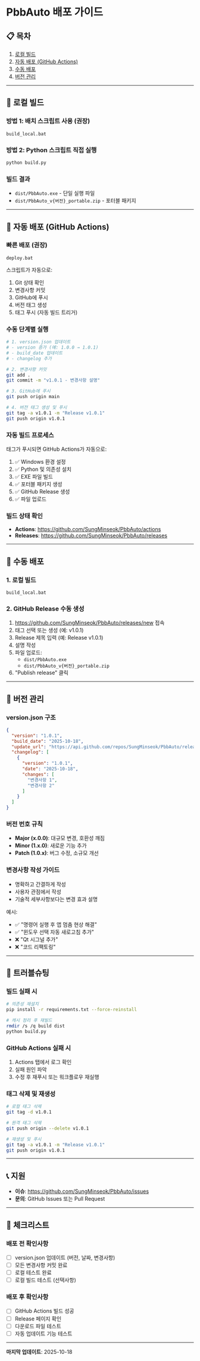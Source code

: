 # PbbAuto 배포 가이드

## 📋 목차
1. [로컬 빌드](#로컬-빌드)
2. [자동 배포 (GitHub Actions)](#자동-배포-github-actions)
3. [수동 배포](#수동-배포)
4. [버전 관리](#버전-관리)

---

## 🔨 로컬 빌드

### 방법 1: 배치 스크립트 사용 (권장)
```batch
build_local.bat
```

### 방법 2: Python 스크립트 직접 실행
```bash
python build.py
```

### 빌드 결과
- `dist/PbbAuto.exe` - 단일 실행 파일
- `dist/PbbAuto_v{버전}_portable.zip` - 포터블 패키지

---

## 🚀 자동 배포 (GitHub Actions)

### 빠른 배포 (권장)
```batch
deploy.bat
```

스크립트가 자동으로:
1. Git 상태 확인
2. 변경사항 커밋
3. GitHub에 푸시
4. 버전 태그 생성
5. 태그 푸시 (자동 빌드 트리거)

### 수동 단계별 실행
```bash
# 1. version.json 업데이트
# - version 증가 (예: 1.0.0 → 1.0.1)
# - build_date 업데이트
# - changelog 추가

# 2. 변경사항 커밋
git add .
git commit -m "v1.0.1 - 변경사항 설명"

# 3. GitHub에 푸시
git push origin main

# 4. 버전 태그 생성 및 푸시
git tag -a v1.0.1 -m "Release v1.0.1"
git push origin v1.0.1
```

### 자동 빌드 프로세스
태그가 푸시되면 GitHub Actions가 자동으로:
1. ✅ Windows 환경 설정
2. ✅ Python 및 의존성 설치
3. ✅ EXE 파일 빌드
4. ✅ 포터블 패키지 생성
5. ✅ GitHub Release 생성
6. ✅ 파일 업로드

### 빌드 상태 확인
- **Actions**: https://github.com/SungMinseok/PbbAuto/actions
- **Releases**: https://github.com/SungMinseok/PbbAuto/releases

---

## 📝 수동 배포

### 1. 로컬 빌드
```batch
build_local.bat
```

### 2. GitHub Release 수동 생성
1. https://github.com/SungMinseok/PbbAuto/releases/new 접속
2. 태그 선택 또는 생성 (예: v1.0.1)
3. Release 제목 입력 (예: Release v1.0.1)
4. 설명 작성
5. 파일 업로드:
   - `dist/PbbAuto.exe`
   - `dist/PbbAuto_v{버전}_portable.zip`
6. "Publish release" 클릭

---

## 📌 버전 관리

### version.json 구조
```json
{
  "version": "1.0.1",
  "build_date": "2025-10-18",
  "update_url": "https://api.github.com/repos/SungMinseok/PbbAuto/releases/latest",
  "changelog": [
    {
      "version": "1.0.1",
      "date": "2025-10-18",
      "changes": [
        "변경사항 1",
        "변경사항 2"
      ]
    }
  ]
}
```

### 버전 번호 규칙
- **Major (x.0.0)**: 대규모 변경, 호환성 깨짐
- **Minor (1.x.0)**: 새로운 기능 추가
- **Patch (1.0.x)**: 버그 수정, 소규모 개선

### 변경사항 작성 가이드
- 명확하고 간결하게 작성
- 사용자 관점에서 작성
- 기술적 세부사항보다는 변경 효과 설명

예시:
- ✅ "명령어 실행 후 앱 멈춤 현상 해결"
- ✅ "윈도우 선택 자동 새로고침 추가"
- ❌ "Qt 시그널 추가"
- ❌ "코드 리팩토링"

---

## 🔧 트러블슈팅

### 빌드 실패 시
```bash
# 의존성 재설치
pip install -r requirements.txt --force-reinstall

# 캐시 정리 후 재빌드
rmdir /s /q build dist
python build.py
```

### GitHub Actions 실패 시
1. Actions 탭에서 로그 확인
2. 실패 원인 파악
3. 수정 후 재푸시 또는 워크플로우 재실행

### 태그 삭제 및 재생성
```bash
# 로컬 태그 삭제
git tag -d v1.0.1

# 원격 태그 삭제
git push origin --delete v1.0.1

# 재생성 및 푸시
git tag -a v1.0.1 -m "Release v1.0.1"
git push origin v1.0.1
```

---

## 📞 지원

- **이슈**: https://github.com/SungMinseok/PbbAuto/issues
- **문의**: GitHub Issues 또는 Pull Request

---

## 📜 체크리스트

### 배포 전 확인사항
- [ ] version.json 업데이트 (버전, 날짜, 변경사항)
- [ ] 모든 변경사항 커밋 완료
- [ ] 로컬 테스트 완료
- [ ] 로컬 빌드 테스트 (선택사항)

### 배포 후 확인사항
- [ ] GitHub Actions 빌드 성공
- [ ] Release 페이지 확인
- [ ] 다운로드 파일 테스트
- [ ] 자동 업데이트 기능 테스트

---

**마지막 업데이트**: 2025-10-18

